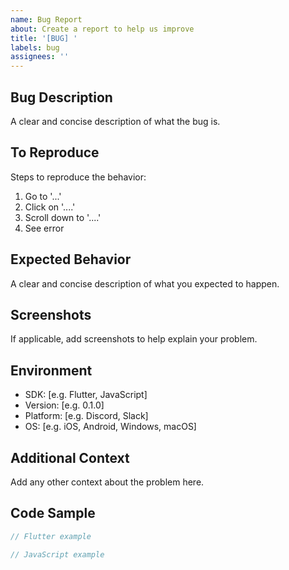 ```yaml
---
name: Bug Report
about: Create a report to help us improve
title: '[BUG] '
labels: bug
assignees: ''
---
```


## Bug Description
A clear and concise description of what the bug is.

## To Reproduce
Steps to reproduce the behavior:
1. Go to '...'
2. Click on '....'
3. Scroll down to '....'
4. See error

## Expected Behavior
A clear and concise description of what you expected to happen.

## Screenshots
If applicable, add screenshots to help explain your problem.

## Environment
- SDK: [e.g. Flutter, JavaScript]
- Version: [e.g. 0.1.0]
- Platform: [e.g. Discord, Slack]
- OS: [e.g. iOS, Android, Windows, macOS]

## Additional Context
Add any other context about the problem here.

## Code Sample
```dart
// Flutter example
```

```javascript
// JavaScript example
```